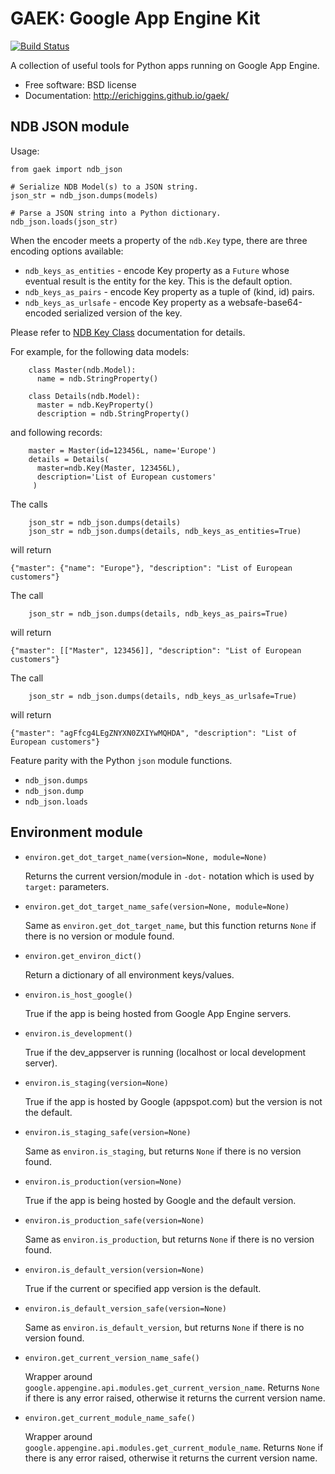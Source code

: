 GAEK: Google App Engine Kit
===============================

[![Build Status](https://travis-ci.org/erichiggins/gaek.svg)](https://travis-ci.org/erichiggins/gaek)


A collection of useful tools for Python apps running on Google App Engine.

* Free software: BSD license
* Documentation: http://erichiggins.github.io/gaek/

NDB JSON module
---------------

Usage:

    from gaek import ndb_json

    # Serialize NDB Model(s) to a JSON string.
    json_str = ndb_json.dumps(models)

    # Parse a JSON string into a Python dictionary.
    ndb_json.loads(json_str)

When the encoder meets a property of the `ndb.Key` type, 
there are three encoding options available:   

* `ndb_keys_as_entities` - encode Key property as a `Future` whose eventual result is the entity for the key.
 This is the default option.
* `ndb_keys_as_pairs` - encode Key property as a tuple of (kind, id) pairs.
* `ndb_keys_as_urlsafe` - encode Key property as a websafe-base64-encoded serialized version of the key.

Please refer to [NDB Key Class](https://cloud.google.com/appengine/docs/python/ndb/keyclass) documentation for details.

For example, for the following data models:

```
    class Master(ndb.Model):
      name = ndb.StringProperty()
```
```
    class Details(ndb.Model):
      master = ndb.KeyProperty()
      description = ndb.StringProperty()
```

and following records:

```
    master = Master(id=123456L, name='Europe')
    details = Details(
      master=ndb.Key(Master, 123456L), 
      description='List of European customers'
     )
```

The calls
```
    json_str = ndb_json.dumps(details)
    json_str = ndb_json.dumps(details, ndb_keys_as_entities=True)
```
will return

```
{"master": {"name": "Europe"}, "description": "List of European customers"}
```

The call
```
    json_str = ndb_json.dumps(details, ndb_keys_as_pairs=True)
```
will return

```
{"master": [["Master", 123456]], "description": "List of European customers"}
```

The call
```
    json_str = ndb_json.dumps(details, ndb_keys_as_urlsafe=True)
```
will return

```
{"master": "agFfcg4LEgZNYXN0ZXIYwMQHDA", "description": "List of European customers"}
```


Feature parity with the Python `json` module functions.

* `ndb_json.dumps`
* `ndb_json.dump`
* `ndb_json.loads`


Environment module
------------------

* `environ.get_dot_target_name(version=None, module=None)`

   Returns the current version/module in `-dot-` notation which is used by `target:` parameters.

* `environ.get_dot_target_name_safe(version=None, module=None)`

   Same as `environ.get_dot_target_name`, but this function returns `None` if there is no version or module found.

* `environ.get_environ_dict()`

   Return a dictionary of all environment keys/values.

* `environ.is_host_google()`

   True if the app is being hosted from Google App Engine servers.

* `environ.is_development()`

   True if the dev_appserver is running (localhost or local development server).

* `environ.is_staging(version=None)`

   True if the app is hosted by Google (appspot.com) but the version is not the default.

* `environ.is_staging_safe(version=None)`

   Same as `environ.is_staging`, but returns `None` if there is no version found.

* `environ.is_production(version=None)`

   True if the app is being hosted by Google and the default version.

* `environ.is_production_safe(version=None)`

   Same as `environ.is_production`, but returns `None` if there is no version found.

* `environ.is_default_version(version=None)`

   True if the current or specified app version is the default.

* `environ.is_default_version_safe(version=None)`

   Same as `environ.is_default_version`, but returns `None` if there is no version found.

* `environ.get_current_version_name_safe()`

   Wrapper around `google.appengine.api.modules.get_current_version_name`.  Returns `None` if there is any error raised, otherwise it returns the current version name.

* `environ.get_current_module_name_safe()`

   Wrapper around `google.appengine.api.modules.get_current_module_name`.  Returns `None` if there is any error raised, otherwise it returns the current version name.

